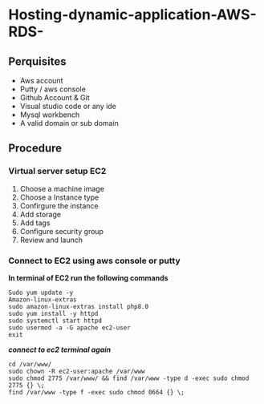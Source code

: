 # Hosting-dynamic-application-AWS-RDS-
## Perquisites
- Aws account
- Putty / aws console
- Github Account & Git
- Visual studio code or any ide
- Mysql workbench
- A valid domain or sub domain
## Procedure
### Virtual server setup EC2
1.	Choose a machine image
2.	Choose a Instance type
3.	Confirgure the instance
4.	Add storage 
5.	Add tags 
6.	Configure security group 
7.	Review and launch
### Connect to EC2 using aws console or putty
**In terminal of EC2 run the following commands**
```
Sudo yum update -y 
Amazon-linux-extras
sudo amazon-linux-extras install php8.0
sudo yum install -y httpd
sudo systemctl start httpd
sudo usermod -a -G apache ec2-user
exit
```
***connect to ec2 terminal again***
```
cd /var/www/
sudo chown -R ec2-user:apache /var/www
sudo chmod 2775 /var/www/ && find /var/www -type d -exec sudo chmod 2775 {} \;
find /var/www -type f -exec sudo chmod 0664 {} \;
```

